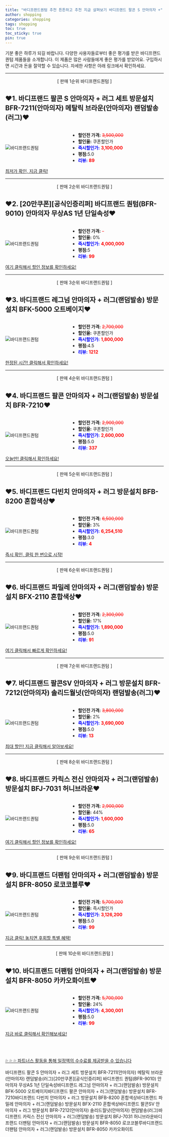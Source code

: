 ```yaml
---
title: "바디프랜드퀀텀 추천 튼튼하고 추천 지금 살펴보기 바디프랜드 팔콘 S 안마의자 +"
author: shopping
categories: shopping
tags: shopping
toc: true
toc_sticky: true
pin: true
---
```

기분 좋은 하루가 되길 바랍니다. 다양한 사용자들로부터 좋은 평가를 받은 바디프랜드퀀텀 제품들을 소개합니다. 이 제품은 많은 사람들에게 좋은 평가를 받았어요. 구입하시면 시간과 돈을 절약할 수 있습니다. 자세한 사항은 아래 링크에서 확인하세요.

---
<p class="toplist" style="margin: 0 auto; display: block; width: fit-content;">[ 판매 1순위 바디프랜드퀀텀 ]</p>

<h2><strong>❤️1. 바디프랜드 팔콘 S 안마의자 + 러그 세트 방문설치 BFR-7211(안마의자) 메탈릭 브라운(안마의자) 랜덤발송(러그)❤️</strong></h2>

<div style="display: flex; align-items: center;">
    <div style="flex: 0.4;">
        <img src="https://thumbnail8.coupangcdn.com/thumbnails/remote/230x230ex/image/retail/images/3492357300782117-2c07764e-2222-47bc-913a-f68d341150d4.jpg" alt="바디프랜드퀀텀" style="max-width: 100%;">
    </div>
    <div style="flex: 0.6; margin-left: 10px;">
        <ul>
            <li><strong>할인전 가격:</strong> <del style="color: red;">3,500,000</del></li>
            <li><strong>할인율:</strong> 쿠폰할인가</li>
            <li><span style='color:blue'><strong>즉시할인가:</strong></span> <span style='color:red'><strong>3,100,000</strong></span></li>
            <li><strong>평점:</strong>5.0</li>
            <li><span style='color:blue'><strong>리뷰:</strong></span> <span style='color:red'><strong>89</strong></span></li>
        </ul>
    </div>
</div>
<div class="center">
    <a href="https://selin100587001.github.io?lptag=AF9450613&subid=githubio&pageKey=7776622563&traceid=V0-153&itemId=21008269545&vendorItemId=88072035481" class="myButton">
        최저가 확인, 지금 클릭!
    </a>
</div>


---
<p class="toplist" style="margin: 0 auto; display: block; width: fit-content;">[ 판매 2순위 바디프랜드퀀텀 ]</p>

<h2><strong>❤️2. [20만쿠폰][공식인증리퍼] 바디프랜드 퀀텀(BFR-9010) 안마의자 무상AS 1년 단일속성❤️</strong></h2>

<div style="display: flex; align-items: center;">
    <div style="flex: 0.4;">
        <img src="https://thumbnail6.coupangcdn.com/thumbnails/remote/230x230ex/image/vendor_inventory/a481/7a72bfa475e26a01bdf2008862ae0ec51ede38fa54d8dab2d92a09bac03f.jpg" alt="바디프랜드퀀텀" style="max-width: 100%;">
    </div>
    <div style="flex: 0.6; margin-left: 10px;">
        <ul>
            <li><strong>할인전 가격:</strong> <del style="color: red;">-</del></li>
            <li><strong>할인율:</strong> 0%</li>
            <li><span style='color:blue'><strong>즉시할인가:</strong></span> <span style='color:red'><strong>4,000,000</strong></span></li>
            <li><strong>평점:</strong>5</li>
            <li><span style='color:blue'><strong>리뷰:</strong></span> <span style='color:red'><strong>99</strong></span></li>
        </ul>
    </div>
</div>
<div class="center">
    <a href="https://selin100587001.github.io?lptag=AF9450613&subid=githubio&pageKey=8251916160&traceid=V0-153&itemId=23758454802&vendorItemId=90334960327" class="myButton">
        여기 클릭해서 할인 정보를 확인하세요!
    </a>
</div>


---
<p class="toplist" style="margin: 0 auto; display: block; width: fit-content;">[ 판매 3순위 바디프랜드퀀텀 ]</p>

<h2><strong>❤️3. 바디프랜드 레그넘 안마의자 + 러그(랜덤발송) 방문설치 BFK-5000 오트베이지❤️</strong></h2>

<div style="display: flex; align-items: center;">
    <div style="flex: 0.4;">
        <img src="https://thumbnail9.coupangcdn.com/thumbnails/remote/230x230ex/image/retail/images/1868430085607403-b15e6f7c-1c9a-427d-b49d-40e5b387a5db.jpg" alt="바디프랜드퀀텀" style="max-width: 100%;">
    </div>
    <div style="flex: 0.6; margin-left: 10px;">
        <ul>
            <li><strong>할인전 가격:</strong> <del style="color: red;">2,700,000</del></li>
            <li><strong>할인율:</strong> 쿠폰할인가</li>
            <li><span style='color:blue'><strong>즉시할인가:</strong></span> <span style='color:red'><strong>1,800,000</strong></span></li>
            <li><strong>평점:</strong>4.5</li>
            <li><span style='color:blue'><strong>리뷰:</strong></span> <span style='color:red'><strong>1212</strong></span></li>
        </ul>
    </div>
</div>
<div class="center">
    <a href="https://selin100587001.github.io?lptag=AF9450613&subid=githubio&pageKey=327868720&traceid=V0-153&itemId=18578143321&vendorItemId=85714902040" class="myButton">
        한정된 시간! 클릭해서 확인하세요!
    </a>
</div>


---
<p class="toplist" style="margin: 0 auto; display: block; width: fit-content;">[ 판매 4순위 바디프랜드퀀텀 ]</p>

<h2><strong>❤️4. 바디프랜드 팔콘 안마의자 + 러그(랜덤발송) 방문설치 BFR-7210❤️</strong></h2>

<div style="display: flex; align-items: center;">
    <div style="flex: 0.4;">
        <img src="https://thumbnail9.coupangcdn.com/thumbnails/remote/230x230ex/image/retail/images/3734307779535327-8b9d9f9c-4e36-4494-b306-1b5eb390af8f.jpg" alt="바디프랜드퀀텀" style="max-width: 100%;">
    </div>
    <div style="flex: 0.6; margin-left: 10px;">
        <ul>
            <li><strong>할인전 가격:</strong> <del style="color: red;">2,900,000</del></li>
            <li><strong>할인율:</strong> 쿠폰할인가</li>
            <li><span style='color:blue'><strong>즉시할인가:</strong></span> <span style='color:red'><strong>2,600,000</strong></span></li>
            <li><strong>평점:</strong>5.0</li>
            <li><span style='color:blue'><strong>리뷰:</strong></span> <span style='color:red'><strong>337</strong></span></li>
        </ul>
    </div>
</div>
<div class="center">
    <a href="https://selin100587001.github.io?lptag=AF9450613&subid=githubio&pageKey=7573483121&traceid=V0-153&itemId=19977862445&vendorItemId=87076207725" class="myButton">
        오늘만! 클릭해서 확인하세요!
    </a>
</div>


---
<p class="toplist" style="margin: 0 auto; display: block; width: fit-content;">[ 판매 5순위 바디프랜드퀀텀 ]</p>

<h2><strong>❤️5. 바디프랜드 다빈치 안마의자 + 러그 방문설치 BFB-8200 혼합색상❤️</strong></h2>

<div style="display: flex; align-items: center;">
    <div style="flex: 0.4;">
        <img src="https://thumbnail6.coupangcdn.com/thumbnails/remote/230x230ex/image/retail/images/1766506560504009-26a3e874-fba7-4db0-a9ec-11850ce0f8d1.jpg" alt="바디프랜드퀀텀" style="max-width: 100%;">
    </div>
    <div style="flex: 0.6; margin-left: 10px;">
        <ul>
            <li><strong>할인전 가격:</strong> <del style="color: red;">6,500,000</del></li>
            <li><strong>할인율:</strong> 3%</li>
            <li><span style='color:blue'><strong>즉시할인가:</strong></span> <span style='color:red'><strong>6,254,510</strong></span></li>
            <li><strong>평점:</strong>3.0</li>
            <li><span style='color:blue'><strong>리뷰:</strong></span> <span style='color:red'><strong>4</strong></span></li>
        </ul>
    </div>
</div>
<div class="center">
    <a href="https://selin100587001.github.io?lptag=AF9450613&subid=githubio&pageKey=7576407134&traceid=V0-153&itemId=19991136771&vendorItemId=87088988364" class="myButton">
        즉시 확인, 클릭 한 번으로 시작!
    </a>
</div>


---
<p class="toplist" style="margin: 0 auto; display: block; width: fit-content;">[ 판매 6순위 바디프랜드퀀텀 ]</p>

<h2><strong>❤️6. 바디프랜드 파밀레 안마의자 + 러그(랜덤발송) 방문설치 BFX-2110 혼합색상❤️</strong></h2>

<div style="display: flex; align-items: center;">
    <div style="flex: 0.4;">
        <img src="https://thumbnail10.coupangcdn.com/thumbnails/remote/230x230ex/image/retail/images/1868430262339985-0aab32c1-581c-4601-bbc9-877495f55659.jpg" alt="바디프랜드퀀텀" style="max-width: 100%;">
    </div>
    <div style="flex: 0.6; margin-left: 10px;">
        <ul>
            <li><strong>할인전 가격:</strong> <del style="color: red;">2,300,000</del></li>
            <li><strong>할인율:</strong> 17%</li>
            <li><span style='color:blue'><strong>즉시할인가:</strong></span> <span style='color:red'><strong>1,890,000</strong></span></li>
            <li><strong>평점:</strong>5.0</li>
            <li><span style='color:blue'><strong>리뷰:</strong></span> <span style='color:red'><strong>91</strong></span></li>
        </ul>
    </div>
</div>
<div class="center">
    <a href="https://selin100587001.github.io?lptag=AF9450613&subid=githubio&pageKey=7523468777&traceid=V0-153&itemId=19737213395&vendorItemId=86841001321" class="myButton">
        여기 클릭해서 빠르게 확인하세요!
    </a>
</div>


---
<p class="toplist" style="margin: 0 auto; display: block; width: fit-content;">[ 판매 7순위 바디프랜드퀀텀 ]</p>

<h2><strong>❤️7. 바디프랜드 팔콘SV 안마의자 + 러그 방문설치 BFR-7212(안마의자) 솔리드월넛(안마의자) 랜덤발송(러그)❤️</strong></h2>

<div style="display: flex; align-items: center;">
    <div style="flex: 0.4;">
        <img src="https://thumbnail10.coupangcdn.com/thumbnails/remote/230x230ex/image/retail/images/12603044827576-59393513-8e59-4b5d-9e90-06fa1f0a6509.jpg" alt="바디프랜드퀀텀" style="max-width: 100%;">
    </div>
    <div style="flex: 0.6; margin-left: 10px;">
        <ul>
            <li><strong>할인전 가격:</strong> <del style="color: red;">3,800,000</del></li>
            <li><strong>할인율:</strong> 2%</li>
            <li><span style='color:blue'><strong>즉시할인가:</strong></span> <span style='color:red'><strong>3,690,000</strong></span></li>
            <li><strong>평점:</strong>5.0</li>
            <li><span style='color:blue'><strong>리뷰:</strong></span> <span style='color:red'><strong>13</strong></span></li>
        </ul>
    </div>
</div>
<div class="center">
    <a href="https://selin100587001.github.io?lptag=AF9450613&subid=githubio&pageKey=7776681125&traceid=V0-153&itemId=21008626173&vendorItemId=88072361513" class="myButton">
        최대 할인! 지금 클릭해서 알아보세요!
    </a>
</div>


---
<p class="toplist" style="margin: 0 auto; display: block; width: fit-content;">[ 판매 8순위 바디프랜드퀀텀 ]</p>

<h2><strong>❤️8. 바디프랜드 카릭스 전신 안마의자 + 러그(랜덤발송) 방문설치 BFJ-7031 허니브라운❤️</strong></h2>

<div style="display: flex; align-items: center;">
    <div style="flex: 0.4;">
        <img src="https://thumbnail9.coupangcdn.com/thumbnails/remote/230x230ex/image/retail/images/1868430379870596-a9d6d96c-f343-4a34-9dab-3172a4caf28d.jpg" alt="바디프랜드퀀텀" style="max-width: 100%;">
    </div>
    <div style="flex: 0.6; margin-left: 10px;">
        <ul>
            <li><strong>할인전 가격:</strong> <del style="color: red;">2,900,000</del></li>
            <li><strong>할인율:</strong> 44%</li>
            <li><span style='color:blue'><strong>즉시할인가:</strong></span> <span style='color:red'><strong>1,600,000</strong></span></li>
            <li><strong>평점:</strong>5.0</li>
            <li><span style='color:blue'><strong>리뷰:</strong></span> <span style='color:red'><strong>65</strong></span></li>
        </ul>
    </div>
</div>
<div class="center">
    <a href="https://selin100587001.github.io?lptag=AF9450613&subid=githubio&pageKey=6000612280&traceid=V0-153&itemId=18480139667&vendorItemId=85619963173" class="myButton">
        여기 클릭해서 할인 정보를 확인하세요!
    </a>
</div>


---
<p class="toplist" style="margin: 0 auto; display: block; width: fit-content;">[ 판매 9순위 바디프랜드퀀텀 ]</p>

<h2><strong>❤️9. 바디프랜드 더팬텀 안마의자 + 러그(랜덤발송) 방문설치 BFR-8050 로코코블루❤️</strong></h2>

<div style="display: flex; align-items: center;">
    <div style="flex: 0.4;">
        <img src="https://thumbnail10.coupangcdn.com/thumbnails/remote/230x230ex/image/retail/images/1868431447216357-4f8b93bb-0b0e-4e04-92ab-11742083dfc2.jpg" alt="바디프랜드퀀텀" style="max-width: 100%;">
    </div>
    <div style="flex: 0.6; margin-left: 10px;">
        <ul>
            <li><strong>할인전 가격:</strong> <del style="color: red;">5,700,000</del></li>
            <li><strong>할인율:</strong> 즉시할인가</li>
            <li><span style='color:blue'><strong>즉시할인가:</strong></span> <span style='color:red'><strong>3,126,200</strong></span></li>
            <li><strong>평점:</strong>5.0</li>
            <li><span style='color:blue'><strong>리뷰:</strong></span> <span style='color:red'><strong>99</strong></span></li>
        </ul>
    </div>
</div>
<div class="center">
    <a href="https://selin100587001.github.io?lptag=AF9450613&subid=githubio&pageKey=6190310848&traceid=V0-153&itemId=12213610131&vendorItemId=79484435073" class="myButton">
        지금 클릭! 놓치면 후회할 특별 혜택!
    </a>
</div>


---
<p class="toplist" style="margin: 0 auto; display: block; width: fit-content;">[ 판매 10순위 바디프랜드퀀텀 ]</p>

<h2><strong>❤️10. 바디프랜드 더팬텀 안마의자 + 러그(랜덤발송) 방문설치 BFR-8050 카카오화이트❤️</strong></h2>

<div style="display: flex; align-items: center;">
    <div style="flex: 0.4;">
        <img src="https://thumbnail7.coupangcdn.com/thumbnails/remote/230x230ex/image/retail/images/1868428582885751-6d50fef5-8583-4a28-b3de-62619b0a4221.jpg" alt="바디프랜드퀀텀" style="max-width: 100%;">
    </div>
    <div style="flex: 0.6; margin-left: 10px;">
        <ul>
            <li><strong>할인전 가격:</strong> <del style="color: red;">5,700,000</del></li>
            <li><strong>할인율:</strong> 24%</li>
            <li><span style='color:blue'><strong>즉시할인가:</strong></span> <span style='color:red'><strong>4,300,001</strong></span></li>
            <li><strong>평점:</strong>5.0</li>
            <li><span style='color:blue'><strong>리뷰:</strong></span> <span style='color:red'><strong>99</strong></span></li>
        </ul>
    </div>
</div>
<div class="center">
    <a href="https://selin100587001.github.io?lptag=AF9450613&subid=githubio&pageKey=6190310848&traceid=V0-153&itemId=12213610129&vendorItemId=79484435063" class="myButton">
        지금 바로 클릭해서 확인해보세요!
    </a>
</div>

<br><br><br>[💦 💦 💦 파트너스 활동을 통해 일정액의 수수료를 제공받을 수 있습니다](https://link.coupang.com/a/bcpT2c)<br><br>바디프랜드 팔콘 S 안마의자 + 러그 세트 방문설치 BFR-7211(안마의자) 메탈릭 브라운(안마의자) 랜덤발송(러그)[20만쿠폰][공식인증리퍼] 바디프랜드 퀀텀(BFR-9010) 안마의자 무상AS 1년 단일속성바디프랜드 레그넘 안마의자 + 러그(랜덤발송) 방문설치 BFK-5000 오트베이지바디프랜드 팔콘 안마의자 + 러그(랜덤발송) 방문설치 BFR-7210바디프랜드 다빈치 안마의자 + 러그 방문설치 BFB-8200 혼합색상바디프랜드 파밀레 안마의자 + 러그(랜덤발송) 방문설치 BFX-2110 혼합색상바디프랜드 팔콘SV 안마의자 + 러그 방문설치 BFR-7212(안마의자) 솔리드월넛(안마의자) 랜덤발송(러그)바디프랜드 카릭스 전신 안마의자 + 러그(랜덤발송) 방문설치 BFJ-7031 허니브라운바디프랜드 더팬텀 안마의자 + 러그(랜덤발송) 방문설치 BFR-8050 로코코블루바디프랜드 더팬텀 안마의자 + 러그(랜덤발송) 방문설치 BFR-8050 카카오화이트